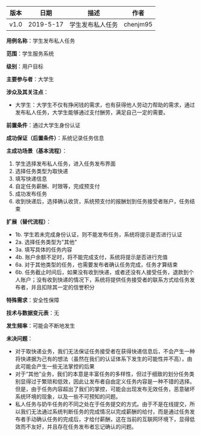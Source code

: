 | 版本 | 日期      | 描述 | 作者   |
| ---- | --------- | ---- | ------ |
| v1.0 | 2019-5-17 | 学生发布私人任务 | chenjm95 |

**用例名称**：学生发布私人任务

**范围**：学生服务系统

**级别**：用户目标

**主要参与者**：大学生

**涉众及其关注点**：
* 大学生：大学生不仅有挣闲钱的需求，也有获得他人劳动力帮助的需求，通过发布私人任务，大学生能够通过支付酬劳，满足自己一定的需要。

**前置条件**：通过大学生身份认证

**成功保证（后置条件）**：系统记录任务信息

**主成功场景（基本流程）**：
1. 学生选择发布私人任务，进入任务发布界面
2. 选择任务类型为取快递
3. 填写快递信息
4. 自定任务薪酬、时限等，完成预支付
5. 成功发布任务
6. 收到快递后，选择确认收货，系统预支付的报酬划到任务接受者账户，任务结束

**扩展（替代流程）**：
* 1b. 学生若未完成身份认证，则不能发布任务，系统将提示是否进行认证
* 2a. 选择任务类型为"其他"
* 3a. 填写具体的任务内容
* 4b. 账户余额不足时，将不能完成支付，系统将提示是否进行充值
* 6a. 对于其他类型的任务，也需要发布者确认任务完成，任务才算结束
* 6b. 任务截止时间后，如果没有收到快递，或者还没有人接受任务，退款到个人账户；没有收到快递的情况下，系统将提供任务接受者的联系方式给任务发布者，并且扣除其一定的信誉积分


**特殊需求**：安全性保障

**技术与数据变元表**：无

**发生频率**：可能会不断地发生

**未决问题**：
* 对于取快递业务，我们无法保证任务接受者在获得快递信息后，不会产生一种将快递据为己有的想法（虽然在我们的认证体系下发生的可能性并不高），由此可能会产生一些无法掌控的后果
* 对于“其他”业务，我们的本意是丰富任务的多样性，但过于细致的划分任务类别显得过于繁琐和低效，因此让发布者自由定义任务内容是一种不错的选择。但是，由于任务内容超出了我们的掌控，可能会出现发布无效任务，恶意破坏系统环境的现象，以及一些不可预知的问题。
* 私人任务与奶牛任务的不同之处在于任务提交的方式。由于不是在线提交，所以我们无法通过系统判断任务的完成情况以完成薪酬的给付，而是通过任务发布者手动确认任务的完成后，才给付薪酬，这在当前的互联网环境下，显得低效而不友好，并且存在任务发布者忘记确认的问题。
